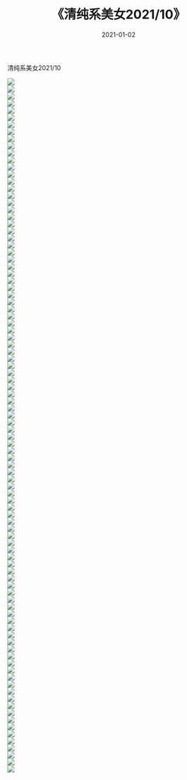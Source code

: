 ﻿---
layout: post
title:  《清纯系美女2021/10》
date:   2021-01-02
img: http://pic.660000.xyz/1:/清纯系美女/2021/10/000.jpg
categories: [美女, 清纯, 唯美]
---

清纯系美女2021/10

 ![](http://pic.660000.xyz/1:/清纯系美女/2021/10/001.jpeg) <br>![](http://pic.660000.xyz/1:/清纯系美女/2021/10/002.jpeg) <br>![](http://pic.660000.xyz/1:/清纯系美女/2021/10/003.jpeg) <br>![](http://pic.660000.xyz/1:/清纯系美女/2021/10/004.jpeg) <br>![](http://pic.660000.xyz/1:/清纯系美女/2021/10/005.jpeg) <br>![](http://pic.660000.xyz/1:/清纯系美女/2021/10/006.jpeg) <br>![](http://pic.660000.xyz/1:/清纯系美女/2021/10/007.jpeg) <br>![](http://pic.660000.xyz/1:/清纯系美女/2021/10/008.jpeg) <br>![](http://pic.660000.xyz/1:/清纯系美女/2021/10/009.jpeg) <br>![](http://pic.660000.xyz/1:/清纯系美女/2021/10/010.jpeg) <br>![](http://pic.660000.xyz/1:/清纯系美女/2021/10/011.jpeg) <br>![](http://pic.660000.xyz/1:/清纯系美女/2021/10/012.jpeg) <br>![](http://pic.660000.xyz/1:/清纯系美女/2021/10/013.jpeg) <br>![](http://pic.660000.xyz/1:/清纯系美女/2021/10/014.jpeg) <br>![](http://pic.660000.xyz/1:/清纯系美女/2021/10/015.jpeg) <br>![](http://pic.660000.xyz/1:/清纯系美女/2021/10/016.jpeg) <br>![](http://pic.660000.xyz/1:/清纯系美女/2021/10/017.jpeg) <br>![](http://pic.660000.xyz/1:/清纯系美女/2021/10/018.jpeg) <br>![](http://pic.660000.xyz/1:/清纯系美女/2021/10/019.jpeg) <br>![](http://pic.660000.xyz/1:/清纯系美女/2021/10/020.jpeg) <br>![](http://pic.660000.xyz/1:/清纯系美女/2021/10/021.jpeg) <br>![](http://pic.660000.xyz/1:/清纯系美女/2021/10/022.jpeg) <br>![](http://pic.660000.xyz/1:/清纯系美女/2021/10/023.jpeg) <br>![](http://pic.660000.xyz/1:/清纯系美女/2021/10/024.jpeg) <br>![](http://pic.660000.xyz/1:/清纯系美女/2021/10/025.jpeg) <br>![](http://pic.660000.xyz/1:/清纯系美女/2021/10/026.jpeg) <br>![](http://pic.660000.xyz/1:/清纯系美女/2021/10/027.jpeg) <br>![](http://pic.660000.xyz/1:/清纯系美女/2021/10/028.jpeg) <br>![](http://pic.660000.xyz/1:/清纯系美女/2021/10/029.jpeg) <br>![](http://pic.660000.xyz/1:/清纯系美女/2021/10/030.jpeg) <br>![](http://pic.660000.xyz/1:/清纯系美女/2021/10/031.jpeg) <br>![](http://pic.660000.xyz/1:/清纯系美女/2021/10/032.jpeg) <br>![](http://pic.660000.xyz/1:/清纯系美女/2021/10/033.jpeg) <br>![](http://pic.660000.xyz/1:/清纯系美女/2021/10/034.jpeg) <br>![](http://pic.660000.xyz/1:/清纯系美女/2021/10/035.jpeg) <br>![](http://pic.660000.xyz/1:/清纯系美女/2021/10/036.jpeg) <br>![](http://pic.660000.xyz/1:/清纯系美女/2021/10/037.jpeg) <br>![](http://pic.660000.xyz/1:/清纯系美女/2021/10/038.jpeg) <br>![](http://pic.660000.xyz/1:/清纯系美女/2021/10/039.jpeg) <br>![](http://pic.660000.xyz/1:/清纯系美女/2021/10/040.jpeg) <br>![](http://pic.660000.xyz/1:/清纯系美女/2021/10/041.jpeg) <br>![](http://pic.660000.xyz/1:/清纯系美女/2021/10/042.jpeg) <br>![](http://pic.660000.xyz/1:/清纯系美女/2021/10/043.jpeg) <br>![](http://pic.660000.xyz/1:/清纯系美女/2021/10/044.jpeg) <br>![](http://pic.660000.xyz/1:/清纯系美女/2021/10/045.jpeg) <br>![](http://pic.660000.xyz/1:/清纯系美女/2021/10/046.jpeg) <br>![](http://pic.660000.xyz/1:/清纯系美女/2021/10/047.jpeg) <br>![](http://pic.660000.xyz/1:/清纯系美女/2021/10/048.jpeg) <br>![](http://pic.660000.xyz/1:/清纯系美女/2021/10/049.jpeg) <br>![](http://pic.660000.xyz/1:/清纯系美女/2021/10/050.jpeg) <br>![](http://pic.660000.xyz/1:/清纯系美女/2021/10/051.jpeg) <br>![](http://pic.660000.xyz/1:/清纯系美女/2021/10/052.jpeg) <br>![](http://pic.660000.xyz/1:/清纯系美女/2021/10/053.jpeg) <br>![](http://pic.660000.xyz/1:/清纯系美女/2021/10/054.jpeg) <br>![](http://pic.660000.xyz/1:/清纯系美女/2021/10/055.jpeg) <br>![](http://pic.660000.xyz/1:/清纯系美女/2021/10/056.jpeg) <br>![](http://pic.660000.xyz/1:/清纯系美女/2021/10/057.jpeg) <br>![](http://pic.660000.xyz/1:/清纯系美女/2021/10/058.jpeg) <br>![](http://pic.660000.xyz/1:/清纯系美女/2021/10/059.jpeg) <br>![](http://pic.660000.xyz/1:/清纯系美女/2021/10/060.jpeg) <br>![](http://pic.660000.xyz/1:/清纯系美女/2021/10/061.jpeg) <br>![](http://pic.660000.xyz/1:/清纯系美女/2021/10/062.jpeg) <br>![](http://pic.660000.xyz/1:/清纯系美女/2021/10/063.jpeg) <br>![](http://pic.660000.xyz/1:/清纯系美女/2021/10/064.jpeg) <br>![](http://pic.660000.xyz/1:/清纯系美女/2021/10/065.jpeg) <br>![](http://pic.660000.xyz/1:/清纯系美女/2021/10/066.jpeg) <br>![](http://pic.660000.xyz/1:/清纯系美女/2021/10/067.jpeg) <br>![](http://pic.660000.xyz/1:/清纯系美女/2021/10/068.jpeg) <br>![](http://pic.660000.xyz/1:/清纯系美女/2021/10/069.jpeg) <br>![](http://pic.660000.xyz/1:/清纯系美女/2021/10/070.jpeg) <br>![](http://pic.660000.xyz/1:/清纯系美女/2021/10/071.jpeg) <br>![](http://pic.660000.xyz/1:/清纯系美女/2021/10/072.jpeg) <br>![](http://pic.660000.xyz/1:/清纯系美女/2021/10/073.jpeg) <br>![](http://pic.660000.xyz/1:/清纯系美女/2021/10/074.jpeg) <br>![](http://pic.660000.xyz/1:/清纯系美女/2021/10/075.jpeg) <br>![](http://pic.660000.xyz/1:/清纯系美女/2021/10/076.jpeg) <br>![](http://pic.660000.xyz/1:/清纯系美女/2021/10/077.jpeg) <br>![](http://pic.660000.xyz/1:/清纯系美女/2021/10/078.jpeg) <br>![](http://pic.660000.xyz/1:/清纯系美女/2021/10/079.jpeg) <br>![](http://pic.660000.xyz/1:/清纯系美女/2021/10/080.jpeg) <br>![](http://pic.660000.xyz/1:/清纯系美女/2021/10/081.jpeg) <br>![](http://pic.660000.xyz/1:/清纯系美女/2021/10/082.jpeg) <br>![](http://pic.660000.xyz/1:/清纯系美女/2021/10/083.jpeg) <br>![](http://pic.660000.xyz/1:/清纯系美女/2021/10/084.jpeg) <br>![](http://pic.660000.xyz/1:/清纯系美女/2021/10/085.jpeg) <br>![](http://pic.660000.xyz/1:/清纯系美女/2021/10/086.jpeg) <br>![](http://pic.660000.xyz/1:/清纯系美女/2021/10/087.jpeg) <br>![](http://pic.660000.xyz/1:/清纯系美女/2021/10/088.jpeg) <br>![](http://pic.660000.xyz/1:/清纯系美女/2021/10/089.jpeg) <br>![](http://pic.660000.xyz/1:/清纯系美女/2021/10/090.jpeg) <br>![](http://pic.660000.xyz/1:/清纯系美女/2021/10/091.jpeg) <br>![](http://pic.660000.xyz/1:/清纯系美女/2021/10/092.jpeg) <br>![](http://pic.660000.xyz/1:/清纯系美女/2021/10/093.jpeg) <br>![](http://pic.660000.xyz/1:/清纯系美女/2021/10/094.jpeg) <br>![](http://pic.660000.xyz/1:/清纯系美女/2021/10/095.jpeg) <br>![](http://pic.660000.xyz/1:/清纯系美女/2021/10/096.jpeg) <br>![](http://pic.660000.xyz/1:/清纯系美女/2021/10/097.jpeg) <br>![](http://pic.660000.xyz/1:/清纯系美女/2021/10/098.jpeg) <br>